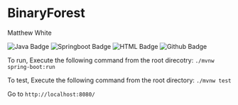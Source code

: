 # BinaryForest

Matthew White

![Java Badge](https://img.shields.io/badge/java-backend-informational?style=flat&logo=java&logoColor=yellow&color=yellow)
![Springboot Badge](https://img.shields.io/badge/SpringBoot-Framework-informational?style=flat&logo=spring&logoColor=green&color=green)
![HTML Badge](https://img.shields.io/badge/HTML-CSS-informational?style=flat&logo=firefox&logoColor=blue&color=blue)
![Github Badge](https://img.shields.io/badge/GitHub-mattwhite180-informational?style=flat&logo=github&logoColor=black&color=black)

To run, Execute the following command from the root direcotry: `./mvnw spring-boot:run`

To test, Execute the following command from the root directory: `./mvnw test`

Go to `http://localhost:8080/`


